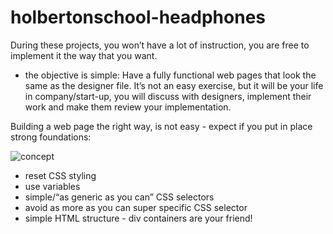# holbertonschool-headphones

During these projects, you won’t have a lot of instruction, you are free to implement it the way that you want. 
- the objective is simple: Have a fully functional web pages that look the same as the designer file.
It’s not an easy exercise, but it will be your life in company/start-up, you will discuss with designers, implement their work and make them review your implementation.

Building a web page the right way, is not easy - expect if you put in place strong foundations:

![concept](https://github.com/user-attachments/assets/86840e43-00cf-4c1a-83e0-ae6adde7aa0a)

* reset CSS styling
* use variables
* simple/“as generic as you can” CSS selectors
* avoid as more as you can super specific CSS selector
* simple HTML structure - div containers are your friend!
